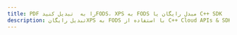 ---title: PDF را به  تبدیل کنیدFODS، XPS به FODS مبدل رایگان یا C++ SDKdescription: تبدیل رایگانXPS به FODS با استفاده از C++ Cloud APIs & SDK همچنین اسناد PDF را در Cloud ایجاد، ویرایش و رندر کنید.---